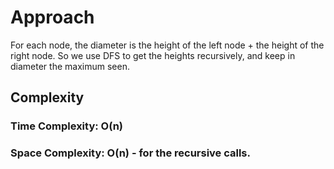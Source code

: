 # Approach
For each node, the diameter is the height of the left node + the height of the right node.
So we use DFS to get the heights recursively, and keep in diameter the maximum seen.

## Complexity
### Time Complexity: O(n)
### Space Complexity: O(n) - for the recursive calls.
